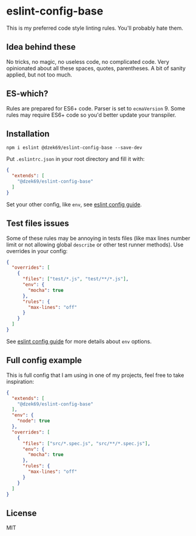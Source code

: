 # eslint-config-base

This is my preferred code style linting rules. You'll probably hate them.

## Idea behind these

No tricks, no magic, no useless code, no complicated code. Very opinionated about all these spaces, quotes, parentheses.
A bit of sanity applied, but not too much.

## ES-which?

Rules are prepared for ES6+ code. Parser is set to `ecmaVersion` 9. Some rules may require ES6+ code so you'd better
update your transpiler.

## Installation

```
npm i eslint @dzek69/eslint-config-base --save-dev
```

Put `.eslintrc.json` in your root directory and fill it with:
```json
{
  "extends": [
    "@dzek69/eslint-config-base"
  ]
}
```

Set your other config, like `env`, see [eslint config guide](https://eslint.org/docs/user-guide/configuring).

## Test files issues

Some of these rules may be annoying in tests files (like max lines number limit or not allowing global `describe` or
other test runner methods).
Use overrides in your config:
```json
{
  "overrides": [
    {
      "files": ["test/*.js", "test/**/*.js"],
      "env": {
        "mocha": true
      },
      "rules": {
        "max-lines": "off"
      }
    }
  ]
}
```

See [eslint config guide](https://eslint.org/docs/user-guide/configuring) for more details about `env` options.

## Full config example

This is full config that I am using in one of my projects, feel free to take inspiration:

```json
{
  "extends": [
    "@dzek69/eslint-config-base"
  ],
  "env": {
    "node": true
  },
  "overrides": [
    {
      "files": ["src/*.spec.js", "src/**/*.spec.js"],
      "env": {
        "mocha": true
      },
      "rules": {
        "max-lines": "off"
      }
    }
  ]
}
```

## License

MIT
